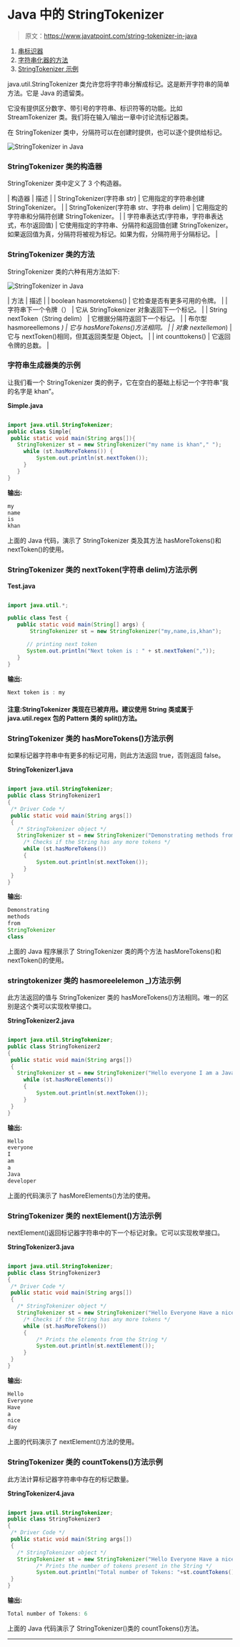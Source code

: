 # Java 中的 StringTokenizer

> 原文：<https://www.javatpoint.com/string-tokenizer-in-java>

1.  [串标识器](#StringTokenizer)
2.  [字符串化器的方法](#Methods)
3.  [StringTokenizer 示例](#Example)

java.util.StringTokenizer 类允许您将字符串分解成标记。这是断开字符串的简单方法。它是 Java 的遗留类。

它没有提供区分数字、带引号的字符串、标识符等的功能。比如 StreamTokenizer 类。我们将在输入/输出一章中讨论流标记器类。

在 StringTokenizer 类中，分隔符可以在创建时提供，也可以逐个提供给标记。

![StringTokenizer in Java](../img/c86d00ffb638e5a3cc86f84f38a9c992.png)

### StringTokenizer 类的构造器

StringTokenizer 类中定义了 3 个构造器。

| 构造器 | 描述 |
| StringTokenizer(字符串 str) | 它用指定的字符串创建 StringTokenizer。 |
| StringTokenizer(字符串 str、字符串 delim) | 它用指定的字符串和分隔符创建 StringTokenizer。 |
| 字符串表达式(字符串，字符串表达式，布尔返回值) | 它使用指定的字符串、分隔符和返回值创建 StringTokenizer。如果返回值为真，分隔符将被视为标记。如果为假，分隔符用于分隔标记。 |

### StringTokenizer 类的方法

StringTokenizer 类的六种有用方法如下:

![StringTokenizer in Java](../img/cd9bdce214be4b61cc582907ea42a102.png)

| 方法 | 描述 |
| boolean hasmoretokens() | 它检查是否有更多可用的令牌。 |
| 字符串下一个令牌（） | 它从 StringTokenizer 对象返回下一个标记。 |
| String nextToken（String delim） | 它根据分隔符返回下一个标记。 |
| 布尔型 hasmoreellemons _) | 它与 hasMoreTokens()方法相同。 |
| 对象 nextellemon_) | 它与 nextToken()相同，但其返回类型是 Object。 |
| int counttokens() | 它返回令牌的总数。 |

### 字符串生成器类的示例

让我们看一个 StringTokenizer 类的例子，它在空白的基础上标记一个字符串“我的名字是 khan”。

**Simple.java**

```java

import java.util.StringTokenizer;
public class Simple{
 public static void main(String args[]){
   StringTokenizer st = new StringTokenizer("my name is khan"," ");
     while (st.hasMoreTokens()) {
         System.out.println(st.nextToken());
     }
   }
}

```

**输出:**

```java
my
name
is
khan

```

上面的 Java 代码，演示了 StringTokenizer 类及其方法 hasMoreTokens()和 nextToken()的使用。

### StringTokenizer 类的 nextToken(字符串 delim)方法示例

**Test.java**

```java

import java.util.*;

public class Test {
   public static void main(String[] args) {
       StringTokenizer st = new StringTokenizer("my,name,is,khan");

      // printing next token
      System.out.println("Next token is : " + st.nextToken(","));
   }    
}

```

**输出:**

```java
Next token is : my

```

#### 注意:StringTokenizer 类现在已被弃用。建议使用 String 类或属于 java.util.regex 包的 Pattern 类的 split()方法。

### StringTokenizer 类的 hasMoreTokens()方法示例

如果标记器字符串中有更多的标记可用，则此方法返回 true，否则返回 false。

**StringTokenizer1.java**

```java

import java.util.StringTokenizer;  
public class StringTokenizer1
{  
 /* Driver Code */
 public static void main(String args[])
 {  
   /* StringTokenizer object */
   StringTokenizer st = new StringTokenizer("Demonstrating methods from StringTokenizer class"," ");  
     /* Checks if the String has any more tokens */
     while (st.hasMoreTokens()) 
     {  
         System.out.println(st.nextToken());  
     }  
 }  
}

```

**输出:**

```java
Demonstrating
methods
from
StringTokenizer
class

```

上面的 Java 程序展示了 StringTokenizer 类的两个方法 hasMoreTokens()和 nextToken()的使用。

### stringtokenizer 类的 hasmoreelelemon _)方法示例

此方法返回的值与 StringTokenizer 类的 hasMoreTokens()方法相同。唯一的区别是这个类可以实现枚举接口。

**StringTokenizer2.java**

```java

import java.util.StringTokenizer;  
public class StringTokenizer2
{  
 public static void main(String args[])
 {  
   StringTokenizer st = new StringTokenizer("Hello everyone I am a Java developer"," ");  
     while (st.hasMoreElements()) 
     {  
         System.out.println(st.nextToken());  
     }  
 }  
}

```

**输出:**

```java
Hello
everyone
I
am
a
Java
developer

```

上面的代码演示了 hasMoreElements()方法的使用。

### StringTokenizer 类的 nextElement()方法示例

nextElement()返回标记器字符串中的下一个标记对象。它可以实现枚举接口。

**StringTokenizer3.java**

```java

import java.util.StringTokenizer;  
public class StringTokenizer3
{  
 /* Driver Code */
 public static void main(String args[])
 {  
   /* StringTokenizer object */
   StringTokenizer st = new StringTokenizer("Hello Everyone Have a nice day"," ");  
     /* Checks if the String has any more tokens */
     while (st.hasMoreTokens()) 
     {  
         /* Prints the elements from the String */
         System.out.println(st.nextElement());  
     }  
 }  
}

```

**输出:**

```java
Hello
Everyone
Have
a
nice
day

```

上面的代码演示了 nextElement()方法的使用。

### StringTokenizer 类的 countTokens()方法示例

此方法计算标记器字符串中存在的标记数量。

**StringTokenizer4.java**

```java

import java.util.StringTokenizer;  
public class StringTokenizer3
{  
 /* Driver Code */
 public static void main(String args[])
 {  
   /* StringTokenizer object */
   StringTokenizer st = new StringTokenizer("Hello Everyone Have a nice day"," ");  
         /* Prints the number of tokens present in the String */
         System.out.println("Total number of Tokens: "+st.countTokens());  
 }  
}

```

**输出:**

```java
Total number of Tokens: 6

```

上面的 Java 代码演示了 StringTokenizer()类的 countTokens()方法。

* * *